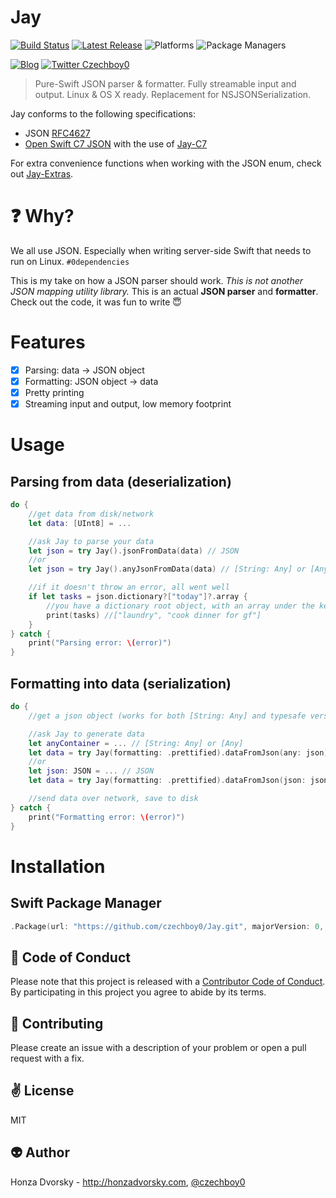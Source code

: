 # Jay

[![Build Status](https://travis-ci.org/czechboy0/Jay.svg?branch=master)](https://travis-ci.org/czechboy0/Jay)
[![Latest Release](https://img.shields.io/github/release/czechboy0/jay.svg)](https://github.com/czechboy0/jay/releases/latest)
![Platforms](https://img.shields.io/badge/platforms-Linux%20%7C%20OS%20X-blue.svg)
![Package Managers](https://img.shields.io/badge/package%20managers-SwiftPM-yellow.svg)

[![Blog](https://img.shields.io/badge/blog-honzadvorsky.com-green.svg)](http://honzadvorsky.com)
[![Twitter Czechboy0](https://img.shields.io/badge/twitter-czechboy0-green.svg)](http://twitter.com/czechboy0)

> Pure-Swift JSON parser & formatter. Fully streamable input and output. Linux &amp; OS X ready. Replacement for NSJSONSerialization.

Jay conforms to the following specifications:
- JSON [RFC4627](http://www.ietf.org/rfc/rfc4627.txt)
- [Open Swift C7 JSON](https://github.com/open-swift/C7/blob/master/Sources/JSON.swift) with the use of [Jay-C7](https://github.com/czechboy0/Jay-C7)

For extra convenience functions when working with the JSON enum, check out [Jay-Extras](https://github.com/czechboy0/Jay-Extras).

# :question: Why?
We all use JSON. Especially when writing server-side Swift that needs to run on Linux. `#0dependencies`

This is my take on how a JSON parser should work. *This is not another JSON mapping utility library.* This is an actual **JSON parser** and **formatter**. Check out the code, it was fun to write 😇

# Features
- [x] Parsing: data -> JSON object
- [x] Formatting: JSON object -> data
- [x] Pretty printing
- [x] Streaming input and output, low memory footprint

# Usage

## Parsing from data (deserialization)
```swift
do {
	//get data from disk/network
	let data: [UInt8] = ...

	//ask Jay to parse your data
	let json = try Jay().jsonFromData(data) // JSON
	//or
	let json = try Jay().anyJsonFromData(data) // [String: Any] or [Any]

	//if it doesn't throw an error, all went well
	if let tasks = json.dictionary?["today"]?.array {
	    //you have a dictionary root object, with an array under the key "today"
	    print(tasks) //["laundry", "cook dinner for gf"]
	} 
} catch {
	print("Parsing error: \(error)")
}
```

## Formatting into data (serialization)
```swift
do {
	//get a json object (works for both [String: Any] and typesafe versions - JSON)

	//ask Jay to generate data
	let anyContainer = ... // [String: Any] or [Any]
	let data = try Jay(formatting: .prettified).dataFromJson(any: json) // [UInt8]
	//or
	let json: JSON = ... // JSON
	let data = try Jay(formatting: .prettified).dataFromJson(json: json) // [UInt8]

	//send data over network, save to disk
} catch {
	print("Formatting error: \(error)")
}
```

# Installation

## Swift Package Manager

```swift
.Package(url: "https://github.com/czechboy0/Jay.git", majorVersion: 0, minor: 17)
```

:blue_heart: Code of Conduct
------------
Please note that this project is released with a [Contributor Code of Conduct](./CODE_OF_CONDUCT.md). By participating in this project you agree to abide by its terms.

:gift_heart: Contributing
------------
Please create an issue with a description of your problem or open a pull request with a fix.

:v: License
-------
MIT

:alien: Author
------
Honza Dvorsky - http://honzadvorsky.com, [@czechboy0](http://twitter.com/czechboy0)
